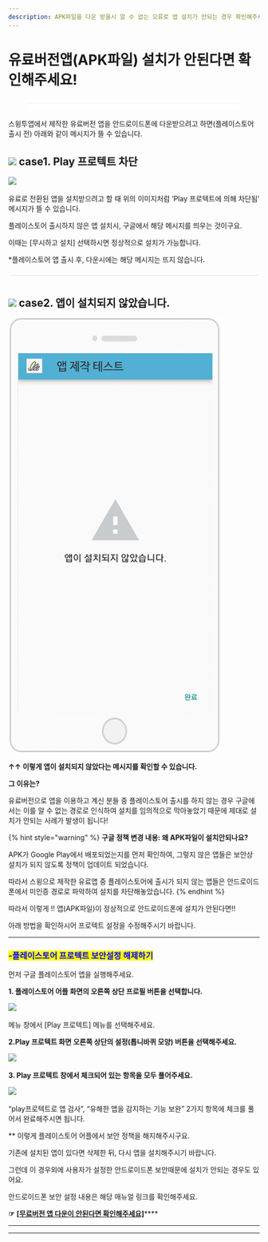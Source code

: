 ```yaml
---
description: APK파일을 다운 받을시 알 수 없는 오류로 앱 설치가 안되는 경우 확인해주세요 – 유료 버전
---
```


# 유료버전앱(APK파일) 설치가 안된다면 확인해주세요!

<figure><img src="../../.gitbook/assets/구분선.PNG" alt=""><figcaption></figcaption></figure>

스윙투앱에서 제작한 유료버전 앱을 안드로이드폰에 다운받으려고 하면(플레이스토어 출시 전) 아래와 같이 메시지가 뜰 수 있습니다.&#x20;

## ![](https://wp.swing2app.co.kr/wp-content/uploads/2018/09/%EB%8B%A8%EB%9D%BD1-1.png) **case1. Play 프로텍트 차단**

![](https://wp.swing2app.co.kr/wp-content/uploads/2018/10/%EC%9C%A0%EB%A3%8C%EC%95%B1-%EB%AF%B8%EC%84%A4%EC%B9%981.png)

유료로 전환된 앱을 설치받으려고 할 때 위의 이미지처럼 ‘Play 프로텍트에 의해 차단됨’ 메시지가 뜰 수 있습니다.

플레이스토어 출시하지 않은 앱 설치시, 구글에서 해당 메시지를 띄우는 것이구요.

이때는 \[무시하고 설치] 선택하시면 정상적으로 설치가 가능합니다.&#x20;

\*플레이스토어 앱 출시 후, 다운시에는 해당 메시지는 뜨지 않습니다.&#x20;

![](../../.gitbook/assets/수평성.PNG)

## ![](https://wp.swing2app.co.kr/wp-content/uploads/2018/09/%EB%8B%A8%EB%9D%BD1-1.png) **case2. 앱이 설치되지 않았습니다.**&#x20;

![](../../.gitbook/assets/구글정책5-506x1024.png)

**↑↑ 이렇게  앱이 설치되지 않았다는 메시지를 확인할 수 있습니다.**&#x20;

**그 이유는?**

유료버전으로 앱을 이용하고 계신 분들 중 플레이스토어 출시를 하지 않는 경우 구글에서는 이를  알 수 없는 경로로 인식하여 설치를 임의적으로 막아놓았기 때문에 제대로 설치가 안되는 사례가 발생이 됩니다!

{% hint style="warning" %}
**구글 정책 변경 내용: 왜 APK파일이 설치안되나요?**

APK가 Google Play에서 배포되었는지를 먼저 확인하여, 그렇지 않은 앱들은 보안상 설치가 되지 않도록 정책이 업데이트 되었습니다.

따라서 스윙으로 제작한 유료앱 중 플레이스토어에 출시가 되지 않는 앱들은 안드로이드폰에서 미인증 경로로 파악하여 설치를 차단해놓았습니다.
{% endhint %}

따라서 이렇게 !!  앱(APK파일)이 정상적으로 안드로이드폰에 설치가 안된다면!!

아래 방법을 확인하시어 프로텍트 설정을 수정해주시기 바랍니다.&#x20;

****

### <mark style="color:blue;">**-플레이스토어 프로텍트 보안설정 해제하기**</mark>

먼저 구글 플레이스토어 앱을 실행해주세요.



**1. 플레이스토어 어플 화면의 오른쪽 상단 프로필 버튼을 선택합니다.**

![](https://wp.swing2app.co.kr/wp-content/uploads/2018/10/%ED%94%84%EB%A1%9C%ED%85%8D%ED%8A%B81.png)

&#x20;메뉴 창에서 \[Play 프로텍트] 메뉴를 선택해주세요.

&#x20;

**2.Play 프로텍트 화면 오른쪽 상단의 설정(톱니바퀴 모양) 버튼을 선택해주세요.**&#x20;

![](https://wp.swing2app.co.kr/wp-content/uploads/2018/10/%ED%94%84%EB%A1%9C%ED%85%8D%ED%8A%B82.png)

&#x20;

**3. Play 프로텍트 창에서 체크되어 있는 항목을 모두 풀어주세요.**&#x20;

![](https://wp.swing2app.co.kr/wp-content/uploads/2018/10/%ED%94%84%EB%A1%9C%ED%85%8D%ED%8A%B83.png)

“play프로텍트로 앱 검사”, “유해한 앱을 감지하는 기능 보완” 2가지 항목에 체크를 풀어서 완료해주시면 됩니다.

&#x20;

\*\* 이렇게 플레이스토어 어플에서 보안 정책을 해지해주시구요.

기존에 설치된 앱이 있다면 삭제한 뒤, 다시 앱을 설치해주시기 바랍니다.

&#x20;

그런데 이 경우외에 사용자가 설정한 안드로이드폰 보안때문에 설치가 안되는 경우도 있어요.

안드로이드폰 보안 설정 내용은 해당 매뉴얼 링크를 확인해주세요.

**☞** [**\[무료버전 앱 다운이 안된다면 확인해주세요\]**](https://documentation.swing2app.co.kr/manual/appoperation/not-installed1)****

****

****
